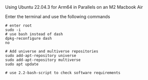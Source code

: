 Using Ubuntu 22.04.3 for Arm64 in Parallels on an M2 Macbook Air

Enter the terminal and use the following commands
```
# enter root
sudo -i
# use bash instead of dash
dpkg-reconfigure dash
no

# Add universe and multiverse repositories
sudo add-apt-repository universe
sudo add-apt-repository multiverse
sudo apt update

# use 2.2-bash-script to check software requirements
```
